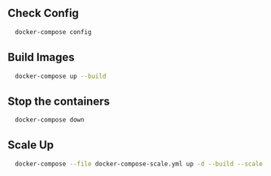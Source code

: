 ## Check Config

```bash
  docker-compose config
```

## Build Images
```bash
  docker-compose up --build
```

## Stop the containers
```bash
  docker-compose down
```

## Scale Up
```bash
  docker-compose --file docker-compose-scale.yml up -d --build --scale message-server=3 --scale product-server=2
```